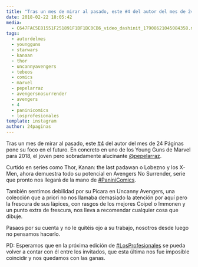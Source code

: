 ```yaml
---
title: "Tras un mes de mirar al pasado, este #4 del autor del mes de 24 Páginas pone su foco en el futuro"
date: 2018-02-22 18:05:42
media: 
  - C647FAC5E81551F251891F1BF1BC0CB6_video_dashinit_17908621045084358.mp4
tags: 
  - autordelmes
  - youngguns
  - starwars
  - kanaan
  - thor
  - uncannyavengers
  - tebeos
  - comics
  - marvel
  - pepelarraz
  - avengersnosurrender
  - avengers
  - 4
  - paninicomics
  - losprofesionales
template: instagram
author: 24paginas
---
```


Tras un mes de mirar al pasado, este [#4](/tags/4) del autor del mes de 24 Páginas pone su foco en el futuro. En concreto en uno de los Young Guns de Marvel para 2018, el joven pero sobradamente alucinante [@pepelarraz](https://instagram.com/pepelarraz).

Curtido en series como Thor, Kanan: the last padawan o Lobezno y los X-Men, ahora demuestra todo su potencial en Avengers No Surrender, serie que pronto nos llegará de la mano de [#PaniniComics](/tags/paninicomics).

También sentimos debilidad por su Pícara en Uncanny Avengers, una colección que a priori no nos llamaba demasiado la atención por aquí pero la frescura de sus lápices, con rasgos de los mejores Coipel o Immonen y un punto extra de frescura, nos lleva a recomendar cualquier cosa que dibuje.

Pasaos por su cuenta y no le quitéis ojo a su trabajo, nosotros desde luego no pensamos hacerlo.

PD: Esperamos que en la próxima edición de [#LosProfesionales](/tags/losprofesionales) se pueda volver a contar con él entre los invitados, que esta última nos fue imposible coincidir y nos quedamos con las ganas.
